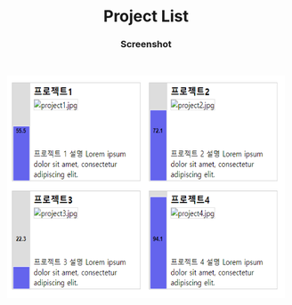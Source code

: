 <h1 align="center">Project List</h1>

<h3 align="center">Screenshot</h3>
</br>
<p align="center"> 
<img src="./screenshot.png" width="500" height="400" />
</p>
